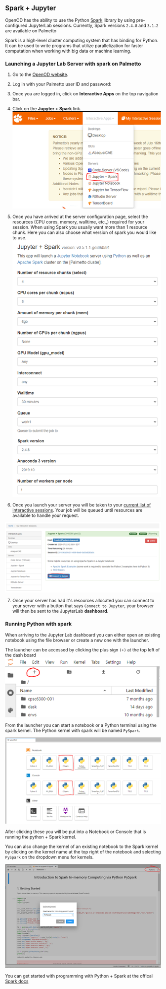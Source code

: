 ## Spark + Jupyter

OpenOD has the ability to use the Python [Spark](https://spark.apache.org/docs/0.9.1/index.html) library by using pre-configured JupyterLab sessions. Currently, Spark versions `2.4.8` and `3.1.2` are available on Palmetto

Spark is a high-level cluster computing system that has binding for Python. It can be used to write programs that utilize parallelization for faster computation when working with big data or machine learning.


### Launching a Jupyter Lab Server with spark on Palmetto

1. Go to the [OpenOD website](https://openod02.palmetto.clemson.edu/).
2. Log in with your Palmetto user ID and password:
3. Once you are logged in, click on **Interactive Apps** on the top navigation bar.
4. Click on the **Jupyter + Spark** link. <img src="../../images/ood/apps/spark/spark_select.png" style="width:600px">


5. Once you have arrived at the server configuration page, select the resources (CPU cores, memory, walltime, etc.,) required for your session. When using Spark you usually want more than 1 resource chunk.
 Here you can also choose what version of spark you would like to use.<img src="../../images/ood/apps/spark/spark_server_options.png" style="width:600px">



6. Once you launch your server you will be taken to your [current list of interactive sessions](https://openod02.palmetto.clemson.edu/pun/sys/dashboard/batch_connect/sessions "current list of interactive sessions"). Your job will be queued until resources are available to handle your request. 
<img src="../../images/ood/apps/spark/connect_to_spark.png" style="width:1000px">

7. Once your server has had it's resources allocated you can connect to your server with a button that says `Connect to Jupyter`, your browser will then be sent to the JupyterLab **dashboard**.

### Running Python with spark

When arriving to the Jupyter Lab dashboard you can either open an existing notebook using the file browser or create a new one with the launcher.

The launcher can be accessed by clicking the plus sign ``(+)`` at the top left of the dash board
<img src="../../images/ood/apps/spark/jupyter_launcher.png" style="width:500px">

From the launcher you can start a notebook or a Python terminal using the spark kernel. The Python kernel with spark  will be named ``PySpark``.

<img src="../../images/ood/apps/spark/spark_kernel.png">

After clicking these you will be put into a Notebook or Console that is running the python + Spark kernel.

You can also change the kernel of an existing notebook to the Spark kernel by clicking on the kernel name at the top right of the notebook and selecting ``PySpark`` on the dropdown menu for kernels.

<img src="../../images/ood/apps/spark/change_kernel_spark.png" > 

You can get started with programming with Python + Spark at the offical [Spark docs](https://spark.apache.org/docs/0.9.1/python-programming-guide.html)